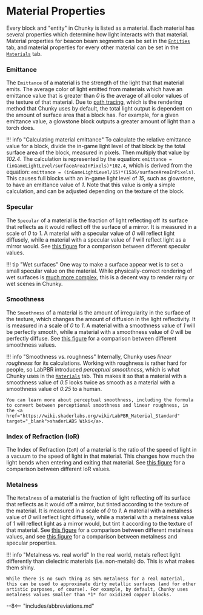 # Material Properties

Every block and "entity" in Chunky is listed as a material. Each material has several properties which determine how light interacts with that material. Material properties for beacon beam segments can be set in the [`Entities`](../../user_interface/chunky/stable/render_controls/entities#beacon-beam-controls) tab, and material properties for every other material can be set in the [`Materials`](../../user_interface/chunky/stable/render_controls/materials) tab.

### Emittance

The `Emittance` of a material is the strength of the light that that material emits. The average color of light emitted from materials which have an emittance value that is greater than *0* is the average of all color values of the texture of that material. Due to [path tracing](../path_tracing), which is the rendering method that Chunky uses by default, the total light output is dependent on the amount of surface area that a block has. For example, for a given emittance value, a glowstone block outputs a greater amount of light than a torch does.

!!! info "Calculating material emittance"
    To calculate the relative emittance value for a block, divide the in-game light level of that block by the total surface area of the block, measured in pixels. Then multiply that value by *102.4*. The calculation is represented by the equation: `emittance = (inGameLightLevel/surfaceAreaInPixels)*102.4`, which is derived from the equation: `emittance = (inGameLightLevel/15)*(1536/surfaceAreaInPixels)`. This causes full blocks with an in-game light level of *15*, such as glowstone, to have an emittance value of *1*. Note that this value is only a simple calculation, and can be adjusted depending on the texture of the block.

### Specular

The `Specular` of a material is the fraction of light reflecting off its surface that reflects as it would reflect off the surface of a mirror. It is measured in a scale of *0* to *1*. A material with a specular value of *0* will reflect light diffusely, while a material with a specular value of *1* will reflect light as a mirror would. See [this figure](../../user_interface/chunky/stable/render_controls/materials#figure-2) for a comparison between different specular values.

!!! tip "Wet surfaces"
    One way to make a surface appear wet is to set a small specular value on the material. While physically-correct rendering of wet surfaces is <a href="http://graphics.ucsd.edu/~henrik/papers/rendering_wet_materials/rendering_wet_materials_egwr99.pdf" target="_blank">much more complex</a>, this is a decent way to render rainy or wet scenes in Chunky.

### Smoothness

The `Smoothness` of a material is the amount of irregularity in the surface of the texture, which changes the amount of diffusion in the light reflectivity. It is measured in a scale of *0* to *1*. A material with a smoothness value of *1* will be perfectly smooth, while a material with a smoothness value of *0* will be perfectly diffuse. See [this figure](../../user_interface/chunky/stable/render_controls/materials#figure-3) for a comparison between different smoothness values.

!!! info "Smoothness vs. roughness"
    Internally, Chunky uses *linear roughness* for its calculations. Working with roughness is rather hard for people, so LabPBR introduced *perceptual smoothness*, which is what Chunky uses in the [`Materials`](../../user_interface/chunky/stable/render_controls/materials) tab. This makes it so that a material with a smoothness value of *0.5* looks twice as smooth as a material with a smoothness value of *0.25* to a human.
    
    You can learn more about perceptual smoothness, including the formula to convert between perceptional smoothness and linear roughness, in the <a href="https://wiki.shaderlabs.org/wiki/LabPBR_Material_Standard" target="_blank">shaderLABS Wiki</a>.

### Index of Refraction (IoR)

The Index of Refraction (`IoR`) of a material is the ratio of the speed of light in a vacuum to the speed of light in that material. This changes how much the light bends when entering and exiting that material. See [this figure](../../user_interface/chunky/stable/render_controls/materials#figure-4) for a comparison between different IoR values.

### Metalness

The `Metalness` of a material is the fraction of light reflecting off its surface that reflects as it would off a mirror, but tinted according to the texture of the material. It is measured in a scale of *0* to *1*. A material with a metalness value of *0* will reflect light diffusely, while a material with a metalness value of *1* will reflect light as a mirror would, but tint it according to the texture of that material. See [this figure](../../user_interface/chunky/stable/render_controls/materials#figure-5) for a comparison between different metalness values, and see [this figure](../../user_interface/chunky/stable/render_controls/materials#figure-6) for a comparison between metalness and specular properties.

!!! info "Metalness vs. real world"
    In the real world, metals reflect light differently than dielectric materials (i.e. non-metals) do. This is what makes them shiny.

    While there is no such thing as 50% metalness for a real material, this can be used to approximate dirty metallic surfaces (and for other artistic purposes, of course). For example, by default, Chunky uses metalness values smaller than *1* for oxidized copper blocks.

--8<-- "includes/abbreviations.md"
